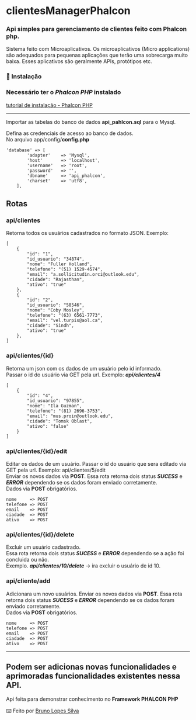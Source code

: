 # clientesManagerPhalcon
### Api simples para gerenciamento de clientes feito com Phalcon php.
Sistema feito com Microaplicativos. Os microaplicativos (Micro applications) são adequados para pequenas aplicações que terão uma sobrecarga muito baixa. Esses aplicativos são geralmente APIs, protótipos etc.

### 🔧 Instalação
### Necessário ter o ***Phalcon PHP*** instalado
[tutorial de instalação - Phalcon PHP](https://docs.phalcon.io/4.0/pt-br/installation)

<hr>

Importar as tabelas do banco de dados **api_pahlcon.sql** para o Mysql.

Defina as credenciais de acesso ao banco de dados.
<br>
No arquivo app/config/**config.php**

```
'database' => [
        'adapter'    => 'Mysql',
        'host'       => 'localhost',
        'username'   => 'root',
        'password'   => '',
        'dbname'     => 'api_phalcon',
        'charset'    => 'utf8',
    ],
```

## Rotas

### api/clientes
Retorna todos os usuários cadastrados no formato JSON.
Exemplo:
```
[
    {
        "id": "1",
        "id_usuario": "34874",
        "nome": "Fuller Holland",
        "telefone": "(51) 1529-4574",
        "email": "a.sollicitudin.orci@outlook.edu",
        "cidade": "Rajasthan",
        "ativo": "true"
    },
    {
        "id": "2",
        "id_usuario": "58546",
        "nome": "Coby Mosley",
        "telefone": "(63) 6561-7773",
        "email": "vel.turpis@aol.ca",
        "cidade": "Sindh",
        "ativo": "true"
    },
]
```

### api/clientes/{id}
Retorna um json com os dados de um usuário pelo id informado.<br>
Passar o id do usuário via GET pela url.
Exemplo: ***api/clientes/4***
```
[
    {
        "id": "4",
        "id_usuario": "97855",
        "nome": "Ila Guzman",
        "telefone": "(81) 2696-3753",
        "email": "mus.proin@outlook.edu",
        "cidade": "Tomsk Oblast",
        "ativo": "false"
    }
]
```

### api/clientes/{id}/edit
Editar os dados de um usuário. Passar o id do usuário que sera editado via GET pela url. Exemplo: api/clientes/5/edit<br>
Enviar os novos dados via **POST**. Essa rota retorna dois status ***SUCESS*** e ***ERROR*** dependendo se os dados foram enviado corretamente.<br>
Dados via **POST** obrigatórios. 
```
nome     => POST
telefone => POST
email    => POST
ciadade  => POST
ativo    => POST
```

### api/clientes/{id}/delete
Excluir um usuário cadastrado.<br>
Essa rota retorna dois status ***SUCESS*** e ***ERROR*** dependendo se a ação foi concluida ou não.<br>
Exemplo. ***api/clientes/10/delete*** -> ira excluir o usuário de id 10.

### api/cliente/add
Adicionara um novo usuários.
Enviar os novos dados via **POST**. Essa rota retorna dois status ***SUCESS*** e ***ERROR*** dependendo se os dados foram enviado corretamente.<br>
Dados via **POST** obrigatórios. 
```
nome     => POST
telefone => POST
email    => POST
ciadade  => POST
ativo    => POST
```
---

## Podem ser adicionas novas funcionalidades e aprimoradas funcionalidades existentes nessa API.
Api feita para demonstrar conhecimento no **Framework PHALCON PHP**

⌨️ Feito por [Bruno Lopes Silva](https://github.com/brunosilvabrn) 

